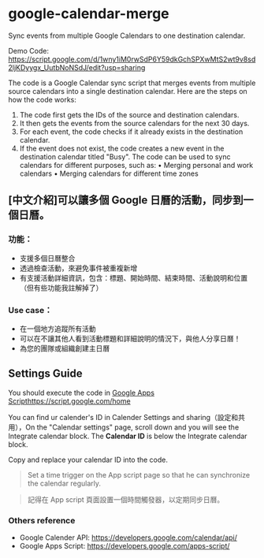 # google-calendar-merge
Sync events from multiple Google Calendars to one destination calendar.

Demo Code: https://script.google.com/d/1wny1iM0rwSdP6Y59dkGchSPXwMtS2wt9v8sd2ljKDyygx_UutbNoNSdJ/edit?usp=sharing

The code is a Google Calendar sync script that merges events from multiple source calendars into a single destination calendar.
Here are the steps on how the code works:
1.	The code first gets the IDs of the source and destination calendars.
2.	It then gets the events from the source calendars for the next 30 days.
3.	For each event, the code checks if it already exists in the destination calendar.
4.	If the event does not exist, the code creates a new event in the destination calendar titled "Busy".
The code can be used to sync calendars for different purposes, such as:
•	Merging personal and work calendars
•	Merging calendars for different time zones

## [中文介紹]可以讓多個 Google 日曆的活動，同步到一個日曆。
### 功能：
* 支援多個日曆整合
* 透過檢查活動，來避免事件被重複新增
* 有支援活動詳細資訊，包含：標題、開始時間、結束時間、活動說明和位置（但有些功能我註解掉了）

### Use case：
* 在一個地方追蹤所有活動
* 可以在不讓其他人看到活動標題和詳細說明的情況下，與他人分享日曆！
* 為您的團隊或組織創建主日曆

## Settings Guide
You should execute the code in [Google Apps Script](https://script.google.com/home)https://script.google.com/home

You can find ur calender's ID in Calender Settings and sharing（設定和共用），On the "Calendar settings" page, scroll down and you will see the Integrate calendar block. The **Calendar ID** is below the Integrate calendar block.

Copy and replace your calendar ID into the code.

> Set a time trigger on the App script page so that he can synchronize the calendar regularly.

> 記得在 App script 頁面設置一個時間觸發器，以定期同步日曆。

### Others reference
* Google Calender API: https://developers.google.com/calendar/api/
* Google Apps Script: https://developers.google.com/apps-script/
